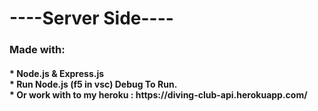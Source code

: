 <h1>----Server Side----</h1>
<h3>
Made with:<br>
</h3>
<h4>
* Node.js & Express.js<br>
* Run Node.js (f5 in vsc) Debug To Run.<br>
* Or work with to my heroku : https://diving-club-api.herokuapp.com/
</h4>
